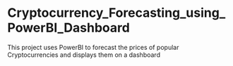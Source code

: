 # Cryptocurrency_Forecasting_using_PowerBI_Dashboard
This project uses PowerBI to forecast the prices of popular Cryptocurrencies and displays them on a dashboard
